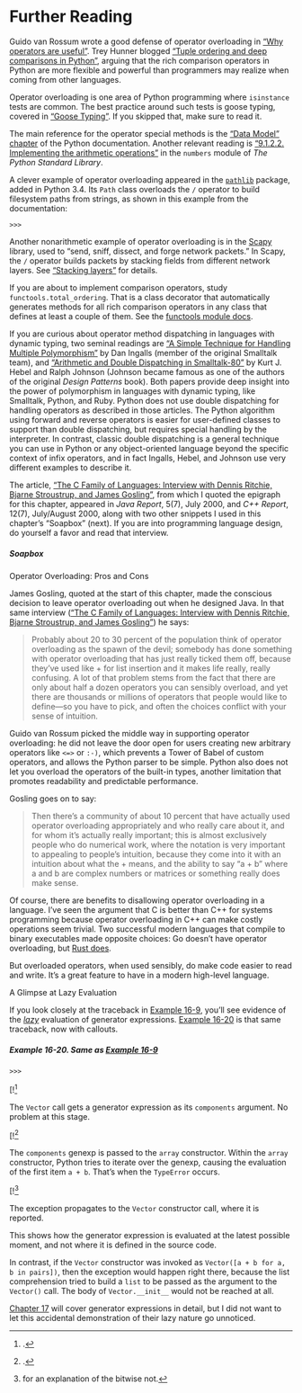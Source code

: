 # Further Reading

Guido van Rossum wrote a good defense of operator overloading in [“Why operators are useful”](https://fpy.li/16-10). Trey Hunner blogged [“Tuple ordering and deep comparisons in Python”](https://fpy.li/16-11), arguing that the rich comparison operators in Python are more flexible and powerful than programmers may realize when coming from other languages.

Operator overloading is one area of Python programming where `isinstance` tests are common. The best practice around such tests is goose typing, covered in [“Goose Typing”](ch13.html#goose_typing_sec). If you skipped that, make sure to read it.

The main reference for the operator special methods is the [“Data Model” chapter](https://fpy.li/dtmodel) of the Python documentation. Another relevant reading is [“9.1.2.2. Implementing the arithmetic operations”](https://fpy.li/16-7) in the `numbers` module of _The Python Standard Library_.

A clever example of operator overloading appeared in the [`pathlib`](https://fpy.li/16-13) package, added in Python 3.4. Its `Path` class overloads the `/` operator to build filesystem paths from strings, as shown in this example from the documentation:

```
>>> 
```

Another nonarithmetic example of operator overloading is in the [Scapy](https://fpy.li/16-14) library, used to “send, sniff, dissect, and forge network packets.” In Scapy, the `/` operator builds packets by stacking fields from different network layers. See [“Stacking layers”](https://fpy.li/16-15) for details.

If you are about to implement comparison operators, study `functools.total_ordering`. That is a class decorator that automatically generates methods for all rich comparison operators in any class that defines at least a couple of them. See the [functools module docs](https://fpy.li/16-16).

If you are curious about operator method dispatching in languages with dynamic typing, two seminal readings are [“A Simple Technique for Handling Multiple Polymorphism”](https://fpy.li/16-17) by Dan Ingalls (member of the original Smalltalk team), and [“Arithmetic and Double Dispatching in Smalltalk-80”](https://fpy.li/16-18) by Kurt J. Hebel and Ralph Johnson (Johnson became famous as one of the authors of the original _Design Patterns_ book). Both papers provide deep insight into the power of polymorphism in languages with dynamic typing, like Smalltalk, Python, and Ruby. Python does not use double dispatching for handling operators as described in those articles. The Python algorithm using forward and reverse operators is easier for user-defined classes to support than double dispatching, but requires special handling by the interpreter. In contrast, classic double dispatching is a general technique you can use in Python or any object-oriented language beyond the specific context of infix operators, and in fact Ingalls, Hebel, and Johnson use very different examples to describe it.

The article, [“The C Family of Languages: Interview with Dennis Ritchie, Bjarne Stroustrup, and James Gosling”](https://fpy.li/16-1), from which I quoted the epigraph for this chapter, appeared in _Java Report_, 5(7), July 2000, and _C++ Report_, 12(7), July/August 2000, along with two other snippets I used in this chapter’s “Soapbox” (next). If you are into programming language design, do yourself a favor and read that interview.

##### Soapbox

Operator Overloading: Pros and Cons

James Gosling, quoted at the start of this chapter, made the conscious decision to leave operator overloading out when he designed Java. In that same interview ([“The C Family of Languages: Interview with Dennis Ritchie, Bjarne Stroustrup, and James Gosling”](https://fpy.li/16-20)) he says:

> Probably about 20 to 30 percent of the population think of operator overloading as the spawn of the devil; somebody has done something with operator overloading that has just really ticked them off, because they’ve used like + for list insertion and it makes life really, really confusing. A lot of that problem stems from the fact that there are only about half a dozen operators you can sensibly overload, and yet there are thousands or millions of operators that people would like to define—so you have to pick, and often the choices conflict with your sense of intuition.

Guido van Rossum picked the middle way in supporting operator overloading: he did not leave the door open for users creating new arbitrary operators like `<=>` or `:-)`, which prevents a Tower of Babel of custom operators, and allows the Python parser to be simple. Python also does not let you overload the operators of the built-in types, another limitation that promotes readability and predictable performance.

Gosling goes on to say:

> Then there’s a community of about 10 percent that have actually used operator overloading appropriately and who really care about it, and for whom it’s actually really important; this is almost exclusively people who do numerical work, where the notation is very important to appealing to people’s intuition, because they come into it with an intuition about what the + means, and the ability to say “a + b” where a and b are complex numbers or matrices or something really does make sense.

Of course, there are benefits to disallowing operator overloading in a language. I’ve seen the argument that C is better than C++ for systems programming because operator overloading in C++ can make costly operations seem trivial. Two successful modern languages that compile to binary executables made opposite choices: Go doesn’t have operator overloading, but [Rust does](https://fpy.li/16-21).

But overloaded operators, when used sensibly, do make code easier to read and write. It’s a great feature to have in a modern high-level language.

A Glimpse at Lazy Evaluation

If you look closely at the traceback in [Example 16-9](#ex_vector_error_iter_not_add), you’ll see evidence of the [_lazy_](https://fpy.li/16-22) evaluation of generator expressions. [Example 16-20](#ex_vector_error_iter_not_add_repeat) is that same traceback, now with callouts.

##### Example 16-20. Same as [Example 16-9](#ex_vector_error_iter_not_add)

```
>>> 
```

[![^1]

The `Vector` call gets a generator expression as its `components` argument. No problem at this stage.

[![^2]

The `components` genexp is passed to the `array` constructor. Within the `array` constructor, Python tries to iterate over the genexp, causing the evaluation of the first item `a + b`. That’s when the `TypeError` occurs.

[![^3]

The exception propagates to the `Vector` constructor call, where it is reported.

This shows how the generator expression is evaluated at the latest possible moment, and not where it is defined in the source code.

In contrast, if the `Vector` constructor was invoked as `Vector([a + b for a, b in pairs])`, then the exception would happen right there, because the list comprehension tried to build a `list` to be passed as the argument to the `Vector()` call. The body of `Vector.__init__` would not be reached at all.

[Chapter 17](ch17.html#iterables2generators) will cover generator expressions in detail, but I did not want to let this accidental demonstration of their lazy nature go unnoticed.

[^1]: .

[^2]: .

[^3]:  for an explanation of the bitwise not.

[^4]:  in the `numbers` module docs mention “forward” and “reverse” methods, and I find this terminology better, because “forward” and “reversed” clearly name each of the directions, while “reflected” doesn’t have an obvious opposite.

[^5]:  for a discussion of the problem.

[^6]:  in the CPython source code.

[^7]: ` method needs is to iterate over its argument.